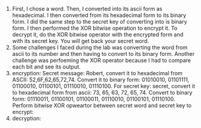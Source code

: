1. First, I chose a word. Then, I converted into its ascii form as hexadecimal. I then converted from its hexadecimal form to its binary form. I did the same step to the secret key of converting into is binary form. I then performed the XOR bitwise operation to encrypt it. To decrypt it, do the XOR bitwise operator with the encrypted form and with its secret key. You will get back your secret word.
2. Some challenges I faced during the lab was converting the word from ascii to its number and then having to convert to its binary form. Another challenge was perfoeming the XOR operator because I had to compare each bit and see its output.
3. encryption: Secret message: Robert, convert it to hexadecimal from ASCII: 52,6F,62,65,72,74. Convert it to binary form: 01010010, 01101111, 01100010, 01100101, 01110010, 01110100. For secret key: secret, convert it to hexadecimal form from ascii: 73, 65, 63, 72, 65, 74. Convert to binary form: 01110011, 01100101, 01100011, 01110010, 01100101, 01110100. Perform bitwise XOR opweartor between secret word and secret key to encrypt: 
4. decryption:
